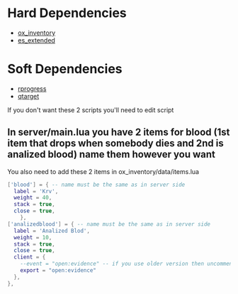 # Hard Dependencies
- [ox_inventory](https://github.com/overextended/ox_inventory)
- [es_extended](https://github.com/overextended/es_extended)
# Soft Dependencies
- [rprogress](https://github.com/overextended/es_extended)
- [qtarget](https://github.com/overextended/qtarget)

If you don't want these 2 scripts you'll need to edit script
## In server/main.lua you have 2 items for blood (1st item that drops when somebody dies and 2nd is analized blood) name them however you want 
You also need to add these 2 items in ox_inventory/data/items.lua
```lua
['blood'] = { -- name must be the same as in server side
  label = 'Krv',
  weight = 40,
  stack = true,
  close = true,
	},
['analizedblood'] = { -- name must be the same as in server side
  label = 'Analized Blod',
  weight = 10,
  stack = true,
  close = true,
  client = {
    --event = "open:evidence" -- if you use older version then uncomment this and comment export
    export = "open:evidence"
  },
},
```
